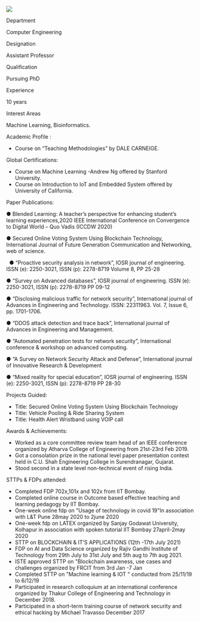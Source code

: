 [![](/sites/default/files/styles/faculty_images/public/2022-02/white%20background%20updated%20saree.jpg?h=4b88f4fd&itok=qse8WH7p)](/sites/default/files/2022-02/white%20background%20updated%20saree.jpg)

Department

Computer Engineering

Designation

Assistant Professor

Qualification

Pursuing PhD

Experience

10 years

Interest Areas

Machine Learning, Bioinformatics.

Academic Profile :

* Course on “Teaching Methodologies” by DALE CARNEIGE.

Global Certifications:

* Course on Machine Learning -Andrew Ng offered by Stanford University.
* Course on Introduction to IoT and Embedded System offered by University of California.

Paper Publications:

● Blended Learning: A teacher’s perspective for enhancing student’s learning experiences,2020 IEEE International Conference on Convergence to Digital World – Quo Vadis (ICCDW 2020) 

● Secured Online Voting System Using Blockchain Technology, International Journal of Future Generation Communication and Networking, web of science.

  ● “Proactive security analysis in network”, IOSR journal of engineering. ISSN (e): 2250-3021, ISSN (p): 2278-8719 Volume 8, PP 25-28 

● “Survey on Advanced databases”, IOSR journal of engineering. ISSN (e): 2250-3021, ISSN (p): 2278-8719 PP 09-12 

● “Disclosing malicious traffic for network security”, International journal of Advances in Engineering and Technology. ISSN: 22311963. Vol. 7, Issue 6, pp. 1701-1706. 

● “DDOS attack detection and trace back”, International journal of Advances in Engineering and Management. 

● “Automated penetration tests for network security”, International conference & workshop on advanced computing. 

● “A Survey on Network Security Attack and Defense”, International journal of Innovative Research & Development

● “Mixed reality for special education”, IOSR journal of engineering. ISSN (e): 2250-3021, ISSN (p): 2278-8719 PP 28-30

Projects Guided:

* Title: Secured Online Voting System Using Blockchain Technology
* Title: Vehicle Pooling & Ride Sharing System
* Title: Health Alert Wristband using VOIP call

Awards & Achievements:

* Worked as a core committee review team head of an IEEE conference organized by Atharva College of Engineering from 21st-23rd Feb 2019.
* Got a consolation prize in the national level paper presentation contest held in C.U. Shah Engineering College in Surendranagar, Gujarat.
* Stood second in a state level non-technical event of rising India.

STTPs & FDPs attended:

* Completed FDP 702x,101x and 102x from IIT Bombay.
* Completed online course in Outcome based effective teaching and learning pedagogy by IIT Bombay.
* One-week online fdp on "Usage of technology in covid 19"In association with L&T Pune 28may 2020 to 2june 2020
* One-week fdp on LATEX organized by Sanjay Godawat University, Kolhapur in association with spoken tutorial IIT Bombay 27april-2may 2020
* STTP on BLOCKCHAIN & IT’S APPLICATIONS (12th -17th July 2021)
* FDP on AI and Data Science organized by Rajiv Gandhi Institute of Technology from 29th July to 31st July and 5th aug to 7th aug 2021.
* ISTE approved STTP on "Blockchain awareness, use cases and challenges organized by FRCIT from 3rd Jan -7 Jan
* Completed STTP on "Machine learning & IOT " conducted from 25/11/19 to 6/12/19
* Participated in research colloquium at an international conference organized by Thakur College of Engineering and Technology in December 2018.
* Participated in a short-term training course of network security and ethical hacking by Michael Travasso December 2017

####
